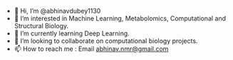 - 👋 Hi, I’m @abhinavdubey1130
- 👀 I’m interested in Machine Learning, Metabolomics, Computational and Structural Biology. 
- 🌱 I’m currently learning Deep Learning.
- 💞️ I’m looking to collaborate on computational biology projects.
- 📫 How to reach me : Email abhinav.nmr@gmail.com

<!---
abhinavdubey1130/abhinavdubey1130 is a ✨ special ✨ repository because its `README.md` (this file) appears on your GitHub profile.
You can click the Preview link to take a look at your changes.
--->
